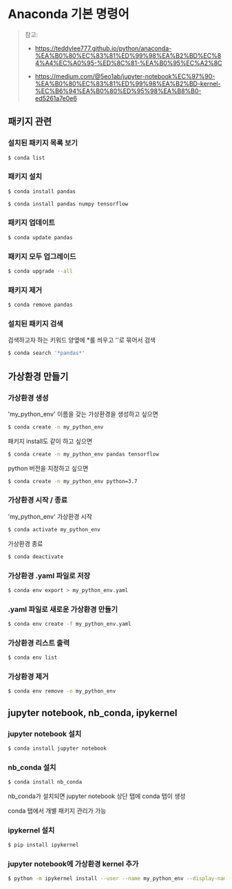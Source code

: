 # Anaconda 기본 명령어

> 참고: 
>
> - https://teddylee777.github.io/python/anaconda-%EA%B0%80%EC%83%81%ED%99%98%EA%B2%BD%EC%84%A4%EC%A0%95-%ED%8C%81-%EA%B0%95%EC%A2%8C
>
> - https://medium.com/@5eo1ab/jupyter-notebook%EC%97%90-%EA%B0%80%EC%83%81%ED%99%98%EA%B2%BD-kernel-%EC%B6%94%EA%B0%80%ED%95%98%EA%B8%B0-ed5261a7e0e6

## 패키지 관련

### 설치된 패키지 목록 보기

```bash
$ conda list
```



### 패키지 설치

```bash
$ conda install pandas
```

```bash
$ conda install pandas numpy tensorflow
```



### 패키지 업데이트

```bash
$ conda update pandas
```



### 패키지 모두 업그레이드

```bash
$ conda upgrade --all
```



### 패키지 제거

```bash
$ conda remove pandas
```



### 설치된 패키지 검색

검색하고자 하는 키워드 양옆에 *를 씌우고 ''로 묶어서 검색

```bash
$ conda search '*pandas*'
```



## 가상환경 만들기

### 가상환경 생성

'my_python_env' 이름을 갖는 가상환경을 생성하고 싶으면

```bash
$ conda create -n my_python_env
```

패키지 install도 같이 하고 싶으면

```bash
$ conda create -n my_python_env pandas tensorflow
```

python 버전을 지정하고 싶으면

```bash
$ conda create -n my_python_env python=3.7
```



### 가상환경 시작 / 종료

'my_python_env' 가상환경 시작

```bash
$ conda activate my_python_env
```

가상환경 종료

```bash
$ conda deactivate
```



### 가상환경 .yaml 파일로 저장

```bash
$ conda env export > my_python_env.yaml
```



### .yaml 파일로 새로운 가상환경 만들기

```bash
$ conda env create -f my_python_env.yaml
```



### 가상환경 리스트 출력

```bash
$ conda env list
```



### 가상환경 제거

```bash
$ conda env remove -n my_python_env
```



## jupyter notebook, nb_conda, ipykernel

### jupyter notebook 설치

```bash
$ conda install jupyter notebook
```



### nb_conda 설치

```bash
$ conda install nb_conda
```

nb_conda가 설치되면 jupyter notebook 상단 탭에 conda 탭이 생성

conda 탭에서 개별 패키지 관리가 가능



### ipykernel 설치

```bash
$ pip install ipykernel
```



### jupyter notebook에 가상환경 kernel 추가

```bash
$ python -m ipykernel install --user --name my_python_env --display-name "[displayKenrelName]"
```


